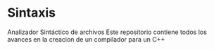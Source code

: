 # Sintaxis
Analizador Sintáctico de archivos
Este repositorio contiene todos los avances en la creacion de un compilador para un C++
